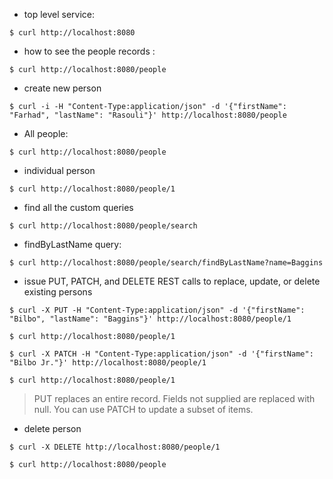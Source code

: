 - top level service:

```
$ curl http://localhost:8080
```

- how to see the people records :

```
$ curl http://localhost:8080/people
```

- create new person

```
$ curl -i -H "Content-Type:application/json" -d '{"firstName": "Farhad", "lastName": "Rasouli"}' http://localhost:8080/people
```

- All people:

```
$ curl http://localhost:8080/people
```

- individual person
  
```
$ curl http://localhost:8080/people/1
```

- find all the custom queries
  
```
$ curl http://localhost:8080/people/search
```


- findByLastName query:

```
$ curl http://localhost:8080/people/search/findByLastName?name=Baggins
```

- issue PUT, PATCH, and DELETE REST calls to replace, update, or delete existing persons 
  
```
$ curl -X PUT -H "Content-Type:application/json" -d '{"firstName": "Bilbo", "lastName": "Baggins"}' http://localhost:8080/people/1

$ curl http://localhost:8080/people/1
```


```
$ curl -X PATCH -H "Content-Type:application/json" -d '{"firstName": "Bilbo Jr."}' http://localhost:8080/people/1

$ curl http://localhost:8080/people/1
```

> PUT replaces an entire record. Fields not supplied are replaced with null. You can use PATCH to update a subset of items.  


- delete person

```
$ curl -X DELETE http://localhost:8080/people/1

$ curl http://localhost:8080/people
```
